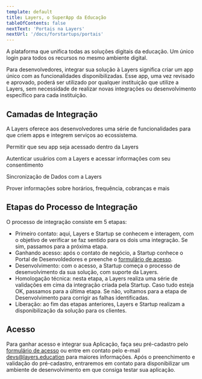 ```yaml
---
template: default
title: Layers, o SuperApp da Educação
tableOfContents: false
nextText: 'Portais na Layers'
nextUrl: '/docs/forstartups/portais'
---
```


A plataforma que unifica todas as soluções digitais da educação. Um único login para todos os recursos no mesmo ambiente digital.

Para desenvolvedores, integrar sua solução à Layers significa criar um app único com as funcionalidades disponibilizadas. Esse app, uma vez revisado e aprovado, poderá ser utilizado por qualquer instituição que utilize a Layers, sem necessidade de realizar novas integrações ou desenvolvimento específico para cada instituição.

## Camadas de Integração

A Layers oferece aos desenvolvedores uma série de funcionalidades para que criem apps e integrem serviços ao ecossistema.

<docs-cards>
  <docs-card header="Layers Portal" href="/docs/forstartups/portais" icon="/docs/assets/icons/Portais.svg">
    <p>Permitir que seu app seja acessado dentro da Layers</p>
  </docs-card>

  <docs-card header="Layers SSO" href="/docs/forstartups/sso" icon="/docs/assets/icons/Logar com Layers.svg">
    <p>Autenticar usuários com a Layers e acessar informações com seu consentimento</p>
  </docs-card>
  
  <docs-card header="Layers Data Sync" href="/docs/forstartups/sincronizacao-de-dados" icon="/docs/assets/icons/Data.svg">
    <p>Sincronização de Dados com a Layers</p>
  </docs-card>
  
  <docs-card header="Layers API Hub" href="/docs/forstartups/api" icon="/docs/assets/icons/Hub.svg">
    <p>Prover informações sobre horários, frequência, cobranças e mais</p>
  </docs-card>  
</docs-cards>

## Etapas do Processo de Integração

<docs-zoomable-image href="https://cdn.layers.digital/demo-developers/uploads/a2ce8aea-fed6-4ce8-b525-5da9d2fadfe5/Fluxo-Startups-Bonitinho.png" alt="Fluxo de Integração com Startups"></docs-zoomable-image>

O processo de integração consiste em 5 etapas:
- Primeiro contato: aqui, Layers e Startup se conhecem e interagem, com o objetivo de verificar se faz sentido para os dois uma integração. Se sim, passamos para a próxima etapa. 
- Ganhando acesso: após o contato de negócio, a Startup conhece o Portal de Desenvoldedores e preenche o [formulário de acesso](/docs/register).
- Desenvolvimento: com o acesso, a Startup começa o processo de desenvolvimento da sua solução, com suporte da Layers.
- Homologação técnica: nesta etapa, a Layers realiza uma série de validações em cima da integração criada pela Startup. Caso tudo esteja OK, passamos para a última etapa. Se não, voltamos para a etapa de Desenvolvimento para corrigir as falhas identificadas.
- Liberação: ao fim das etapas anteriores, Layers e Startup realizam a disponibilização da solução para os clientes.

## Acesso

Para ganhar acesso e integrar sua Aplicação, faça seu pré-cadastro pelo [formulário de acesso](/docs/register) ou entre em contato pelo e-mail <a target="_self" href="mailto:devs@layers.education">devs@layers.education</a> para maiores informações. Após o preenchimento e validação do pré-cadastro, entraremos em contato para disponibilizar um ambiente de desenvolvimento em que consiga testar sua aplicação.
